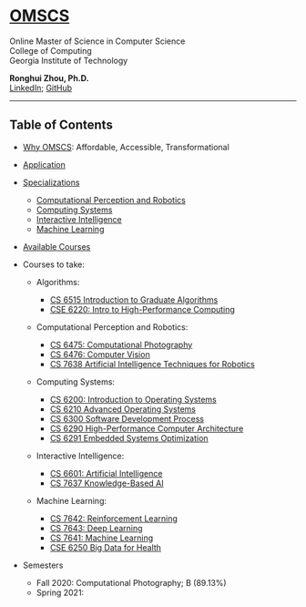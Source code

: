 # [OMSCS](https://omscs.gatech.edu/)

Online Master of Science in Computer Science  
College of Computing  
Georgia Institute of Technology  

**Ronghui Zhou, Ph.D.**  
[LinkedIn](https://www.linkedin.com/in/ronghuizhou/); [GitHub](https://github.com/RonghuiZhou)

---------------------------------------------
## Table of Contents

- [Why OMSCS](https://omscs.gatech.edu/explore-oms-cs): Affordable, Accessible, Transformational
- [Application](https://omscs.gatech.edu/apply-now)
- [Specializations](https://omscs.gatech.edu/program-info/specializations)
	- [Computational Perception and Robotics](https://omscs.gatech.edu/specialization-computational-perception-robotics)
	- [Computing Systems](https://omscs.gatech.edu/specialization-computing-systems)
	- [Interactive Intelligence](https://omscs.gatech.edu/specialization-interactive-intelligence)
	- [Machine Learning](https://omscs.gatech.edu/specialization-machine-learning)
- [Available Courses](https://omscs.gatech.edu/current-courses)

- Courses to take:
	- Algorithms:
		- [CS 6515 Introduction to Graduate Algorithms](https://omscs.gatech.edu/cs-6515-intro-graduate-algorithms)
		- [CSE 6220: Intro to High-Performance Computing](https://omscs.gatech.edu/cse-6220-intro-hpc)
		
	- Computational Perception and Robotics:	
		- [CS 6475: Computational Photography](https://omscs.gatech.edu/cs-6475-computational-photography)
		- [CS 6476: Computer Vision](https://omscs.gatech.edu/cs-6476-computer-vision)		
		- [CS 7638 Artificial Intelligence Techniques for Robotics](https://omscs.gatech.edu/cs-7638-artificial-intelligence-robotics)
		
	- Computing Systems:		
		- [CS 6200: Introduction to Operating Systems](https://omscs.gatech.edu/cs-6200-introduction-operating-systems)
		- [CS 6210 Advanced Operating Systems](https://omscs.gatech.edu/cs-6210-advanced-operating-systems)
		- [CS 6300 Software Development Process](https://omscs.gatech.edu/cs-6300-software-development-process)
		- [CS 6290 High-Performance Computer Architecture](https://omscs.gatech.edu/cs-6290-high-performance-computer-architecture)
		- [CS 6291 Embedded Systems Optimization​](https://omscs.gatech.edu/cs-6291-embedded-systems-optimization)
		
	- Interactive Intelligence:	
		- [CS 6601: Artificial Intelligence](https://omscs.gatech.edu/cs-6601-artificial-intelligence)
		- [CS 7637 Knowledge-Based AI](https://omscs.gatech.edu/cs-7637-knowledge-based-artificial-intelligence-cognitive-systems)
	
	- Machine Learning:	
		- [CS 7642: Reinforcement Learning](https://omscs.gatech.edu/cs-7642-reinforcement-learning)
		- [CS 7643: Deep Learning](https://omscs.gatech.edu/cs-7643-deep-learning)
		- [CS 7641: Machine Learning](https://omscs.gatech.edu/cs-7641-machine-learning)
		- [CSE 6250 Big Data for Health](https://omscs.gatech.edu/cse-8803-special-topics-big-data-for-health-informatics)

- Semesters
	- Fall 2020: Computational Photography; B (89.13%)
	- Spring 2021: 